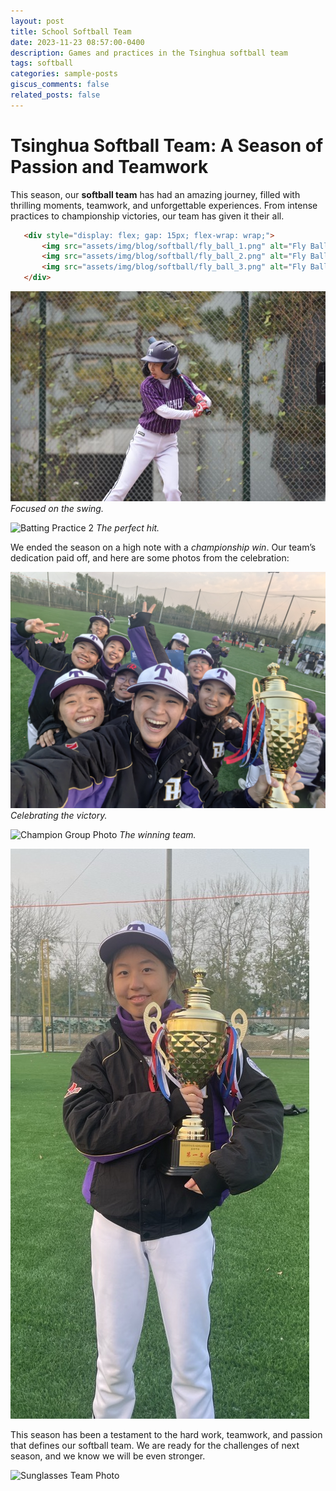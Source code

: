 ```yaml
---
layout: post
title: School Softball Team
date: 2023-11-23 08:57:00-0400
description: Games and practices in the Tsinghua softball team
tags: softball
categories: sample-posts
giscus_comments: false
related_posts: false
---
```


# Tsinghua Softball Team: A Season of Passion and Teamwork

This season, our **softball team** has had an amazing journey, filled with thrilling moments, teamwork, and unforgettable experiences. 
From intense practices to championship victories, our team has given it their all.

 ```html
    <div style="display: flex; gap: 15px; flex-wrap: wrap;">
        <img src="assets/img/blog/softball/fly_ball_1.png" alt="Fly Ball 1" style="width: 30%;">
        <img src="assets/img/blog/softball/fly_ball_2.png" alt="Fly Ball 2" style="width: 30%;">
        <img src="assets/img/blog/softball/fly_ball_3.png" alt="Fly Ball 3" style="width: 30%;">
    </div>
```

![Batting Practice 1](assets/img/blog/softball/batting_1.jpg)
*Focused on the swing.*

![Batting Practice 2](assets/img/blog/softball/batting_2.png)
*The perfect hit.*


We ended the season on a high note with a *championship win*. Our team’s dedication paid off, and here are some photos from the celebration:

![Championship Cheer](assets/img/blog/softball/champion_cheer.jpg)
*Celebrating the victory.*

![Champion Group Photo](assets/img/blog/softball/champion_group.jpg)
*The winning team.*

![Individual Champion](assets/img/blog/softball/champion_individual.jpg)

This season has been a testament to the hard work, teamwork, and passion that defines our softball team. We are ready for the challenges of next season, and we know we will be even stronger.

![Sunglasses Team Photo](assets/img/blog/softball/sunglasses.jpg)